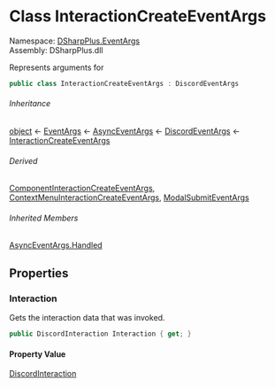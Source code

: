 # Class InteractionCreateEventArgs

Namespace: [DSharpPlus.EventArgs](DSharpPlus.EventArgs.md)  
Assembly: DSharpPlus.dll

Represents arguments for <xref href="DSharpPlus.DiscordClient.InteractionCreated" data-throw-if-not-resolved="false"></xref>

```csharp
public class InteractionCreateEventArgs : DiscordEventArgs
```

###### Inheritance

[object](https://learn.microsoft.com/dotnet/api/system.object) ← 
[EventArgs](https://learn.microsoft.com/dotnet/api/system.eventargs) ← 
[AsyncEventArgs](DSharpPlus.AsyncEvents.AsyncEventArgs.md) ← 
[DiscordEventArgs](DSharpPlus.EventArgs.DiscordEventArgs.md) ← 
[InteractionCreateEventArgs](DSharpPlus.EventArgs.InteractionCreateEventArgs.md)

###### Derived

[ComponentInteractionCreateEventArgs](DSharpPlus.EventArgs.ComponentInteractionCreateEventArgs.md), 
[ContextMenuInteractionCreateEventArgs](DSharpPlus.EventArgs.ContextMenuInteractionCreateEventArgs.md), 
[ModalSubmitEventArgs](DSharpPlus.EventArgs.ModalSubmitEventArgs.md)

###### Inherited Members

[AsyncEventArgs.Handled](DSharpPlus.AsyncEvents.AsyncEventArgs.md\#DSharpPlus\_AsyncEvents\_AsyncEventArgs\_Handled)

## Properties

### <a id="DSharpPlus_EventArgs_InteractionCreateEventArgs_Interaction"></a>Interaction

Gets the interaction data that was invoked.

```csharp
public DiscordInteraction Interaction { get; }
```

#### Property Value

[DiscordInteraction](DSharpPlus.Entities.DiscordInteraction.md)

